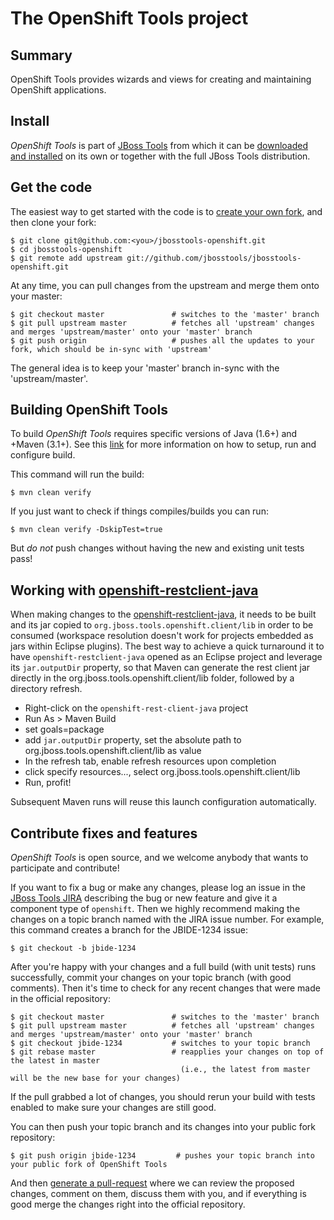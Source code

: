 # The OpenShift Tools project 

## Summary

OpenShift Tools provides wizards and views for creating and maintaining OpenShift applications.

## Install

_OpenShift Tools_ is part of [JBoss Tools](http://jboss.org/tools) from
which it can be [downloaded and installed](http://jboss.org/tools/download)
on its own or together with the full JBoss Tools distribution.

## Get the code

The easiest way to get started with the code is to [create your own fork](http://help.github.com/forking/),
and then clone your fork:

    $ git clone git@github.com:<you>/jbosstools-openshift.git
    $ cd jbosstools-openshift
    $ git remote add upstream git://github.com/jbosstools/jbosstools-openshift.git

At any time, you can pull changes from the upstream and merge them onto your master:

    $ git checkout master               # switches to the 'master' branch
    $ git pull upstream master          # fetches all 'upstream' changes and merges 'upstream/master' onto your 'master' branch
    $ git push origin                   # pushes all the updates to your fork, which should be in-sync with 'upstream'

The general idea is to keep your 'master' branch in-sync with the
'upstream/master'.

## Building OpenShift Tools

To build _OpenShift Tools_ requires specific versions of Java (1.6+) and
+Maven (3.1+). See this [link](https://github.com/jbosstools/jbosstools-devdoc/blob/master/building/readme.md) for more information on how to setup, run and configure build.

This command will run the build:

    $ mvn clean verify

If you just want to check if things compiles/builds you can run:

    $ mvn clean verify -DskipTest=true

But *do not* push changes without having the new and existing unit tests pass!

## Working with [openshift-restclient-java](https://github.com/openshift/openshift-restclient-java/)

When making changes to the [openshift-restclient-java](https://github.com/openshift/openshift-restclient-java/), it needs to be built and its jar copied to `org.jboss.tools.openshift.client/lib` in order to be consumed (workspace resolution doesn't work for projects embedded as jars within Eclipse plugins). The best way to achieve a quick turnaround it to have `openshift-restclient-java` opened as an Eclipse project and leverage its `jar.outputDir` property, so that Maven can generate the rest client jar
directly in the org.jboss.tools.openshift.client/lib folder, followed by a directory refresh.

- Right-click on the `openshift-rest-client-java` project
- Run As > Maven Build
- set goals=package
- add `jar.outputDir` property, set the absolute path to org.jboss.tools.openshift.client/lib as value
- In the refresh tab, enable refresh resources upon completion
- click specify resources..., select org.jboss.tools.openshift.client/lib
- Run, profit!

Subsequent Maven runs will reuse this launch configuration automatically.

## Contribute fixes and features

_OpenShift Tools_ is open source, and we welcome anybody that wants to
participate and contribute!

If you want to fix a bug or make any changes, please log an issue in
the [JBoss Tools JIRA](https://issues.jboss.org/browse/JBIDE)
describing the bug or new feature and give it a component type of
`openshift`. Then we highly recommend making the changes on a
topic branch named with the JIRA issue number. For example, this
command creates a branch for the JBIDE-1234 issue:

	$ git checkout -b jbide-1234

After you're happy with your changes and a full build (with unit
tests) runs successfully, commit your changes on your topic branch
(with good comments). Then it's time to check for any recent changes
that were made in the official repository:

	$ git checkout master               # switches to the 'master' branch
	$ git pull upstream master          # fetches all 'upstream' changes and merges 'upstream/master' onto your 'master' branch
	$ git checkout jbide-1234           # switches to your topic branch
	$ git rebase master                 # reapplies your changes on top of the latest in master
	                                      (i.e., the latest from master will be the new base for your changes)

If the pull grabbed a lot of changes, you should rerun your build with
tests enabled to make sure your changes are still good.

You can then push your topic branch and its changes into your public fork repository:

	$ git push origin jbide-1234         # pushes your topic branch into your public fork of OpenShift Tools

And then [generate a pull-request](http://help.github.com/pull-requests/) where we can
review the proposed changes, comment on them, discuss them with you,
and if everything is good merge the changes right into the official
repository.
